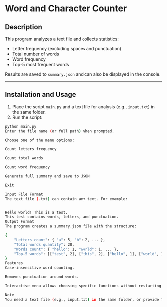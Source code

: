 # Word and Character Counter

## Description
This program analyzes a text file and collects statistics:  
- Letter frequency (excluding spaces and punctuation)  
- Total number of words  
- Word frequency  
- Top-5 most frequent words  

Results are saved to `summary.json` and can also be displayed in the console.  

---

## Installation and Usage

1. Place the script `main.py` and a text file for analysis (e.g., `input.txt`) in the same folder.
2. Run the script:

```bash
python main.py
Enter the file name (or full path) when prompted.

Choose one of the menu options:

Count letters frequency

Count total words

Count word frequency

Generate full summary and save to JSON

Exit

Input File Format
The text file (.txt) can contain any text. For example:


Hello world! This is a test.
This test contains words, letters, and punctuation.
Output Format
The program creates a summary.json file with the structure:

{
    "Letters count": { "a": 5, "b": 2, ... },
    "Total words quantity": 20,
    "Words count": { "hello": 1, "world": 1, ... },
    "Top-5 words": [["test", 2], ["this", 2], ["hello", 1], ["world", 1], ["contains", 1]]
}
Features
Case-insensitive word counting.

Removes punctuation around words.

Interactive menu allows choosing specific functions without restarting the script.

Note
You need a text file (e.g., input.txt) in the same folder, or provide the full path to a text file when prompted.